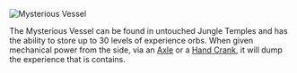 ![Mysterious Vessel](block:betterwithmods:cooking_pot@2)

The Mysterious Vessel can be found in untouched Jungle Temples and has the ability to store up to 30 levels of experience orbs. When given mechanical power from the side, via an [Axle](wooden_axle.md) or a [Hand Crank](hand_crank.md), it will dump the experience that is contains.
